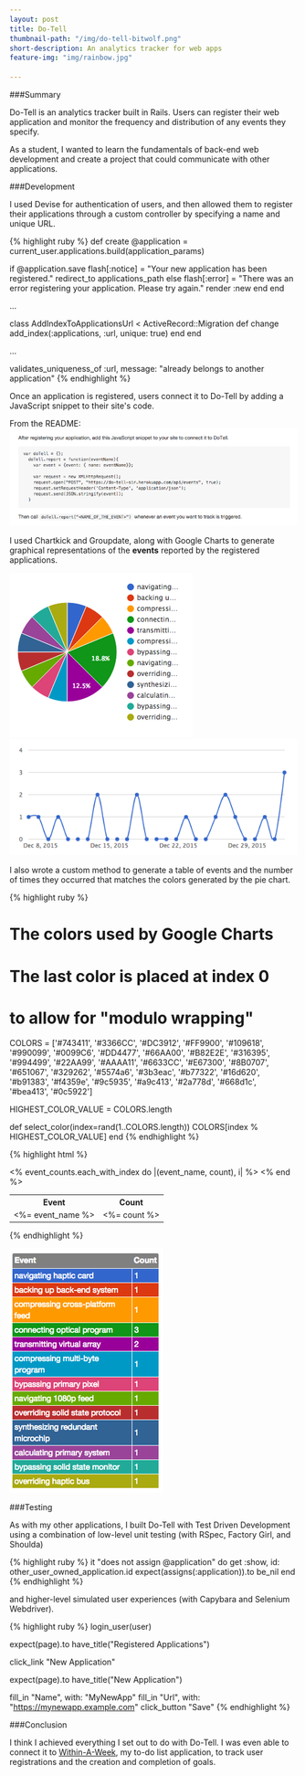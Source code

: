 ```yaml
---
layout: post
title: Do-Tell
thumbnail-path: "/img/do-tell-bitwolf.png"
short-description: An analytics tracker for web apps
feature-img: "img/rainbow.jpg"

---
```

###Summary

Do-Tell is an analytics tracker built in Rails. Users can register their web application and monitor the frequency and distribution of any events they specify.

As a student, I wanted to learn the fundamentals of back-end web development and create a project that could communicate with other applications.

###Development

I used Devise for authentication of users, and then allowed them to register their applications through a custom controller by specifying a name and unique URL.

{% highlight ruby %}
def create
  @application = current_user.applications.build(application_params)

  if @application.save
    flash[:notice] = "Your new application has been registered."
    redirect_to applications_path
  else
    flash[:error] = "There was an error registering your application. Please try again."
    render :new
  end
end

...

class AddIndexToApplicationsUrl < ActiveRecord::Migration
  def change
    add_index(:applications, :url, unique: true)
  end
end

...

validates_uniqueness_of :url, message: "already belongs to another application"
{% endhighlight %}

Once an application is registered, users connect it to Do-Tell by adding a JavaScript snippet to their site's code.

From the README:
![README](/img/do-tell_readme.png)

I used Chartkick and Groupdate, along with Google Charts to generate graphical representations of the <strong>events</strong> reported by the registered applications.

![Pie Chart](/img/pie_chart.png)
![Line Graph](/img/line_graph.png)

I also wrote a custom method to generate a table of events and the number of times they occurred that matches the colors generated by the pie chart.

{% highlight ruby %}
# The colors used by Google Charts
# The last color is placed at index 0
# to allow for "modulo wrapping"
COLORS = ['#743411', '#3366CC', '#DC3912', '#FF9900',
          '#109618', '#990099', '#0099C6', '#DD4477',
          '#66AA00', '#B82E2E', '#316395', '#994499',
          '#22AA99', '#AAAA11', '#6633CC', '#E67300',
          '#8B0707', '#651067', '#329262', '#5574a6',
          '#3b3eac', '#b77322', '#16d620', '#b91383',
          '#f4359e', '#9c5935', '#a9c413', '#2a778d',
          '#668d1c', '#bea413', '#0c5922']

HIGHEST_COLOR_VALUE = COLORS.length

def select_color(index=rand(1..COLORS.length))
  COLORS[index % HIGHEST_COLOR_VALUE]
end
{% endhighlight %}

{% highlight html %}
<table id="event-list">
  <tr>
    <th>Event</th>
    <th>Count</th>
  </tr>
  <% event_counts.each_with_index do |(event_name, count), i| %>
    <tr style="background-color:<%= select_color(i + 1) %>" >
      <td><%= event_name %></td>
      <td><%= count %></td>
    </tr>
  <% end %>
</table>
{% endhighlight %}

![Table](/img/table.png)



###Testing

As with my other applications, I built Do-Tell with Test Driven Development using a combination of low-level unit testing (with RSpec, Factory Girl, and Shoulda)

{% highlight ruby %}
it "does not assign @application" do
  get :show, id: other_user_owned_application.id
  expect(assigns(:application)).to be_nil
end
{% endhighlight %}

and higher-level simulated user experiences (with Capybara and Selenium Webdriver).

{% highlight ruby %}
login_user(user)

expect(page).to have_title("Registered Applications")

click_link "New Application"

expect(page).to have_title("New Application")

fill_in "Name", with: "MyNewApp"
fill_in "Url", with: "https://mynewapp.example.com"
click_button "Save"
{% endhighlight %}

###Conclusion

I think I achieved everything I set out to do with Do-Tell. I was even able to connect it to [Within-A-Week](within-a-week.html), my to-do list application, to track user registrations and the creation and completion of goals.
